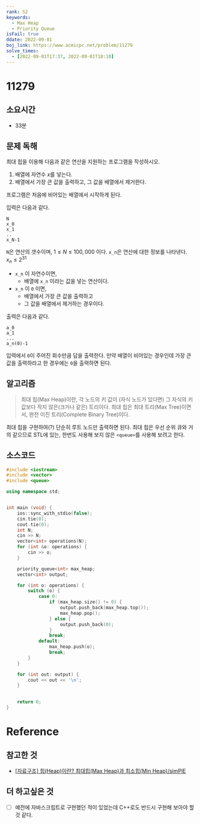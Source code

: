```yaml
---
rank: S2
keywords:
  - Max Heap
  - Priority Queue
isFail: true
ddate: 2022-09-01
boj_link: https://www.acmicpc.net/problem/11279
solve_times:
  - [2022-09-01T17:37, 2022-09-01T18:10]
---
```


# 11279

## 소요시간

- 33분

## 문제 독해

최대 힙을 이용해 다음과 같은 연산을 지원하는 프로그램을 작성하시오.
1. 배열에 자연수 $x$를 넣는다.
2. 배열에서 가장 큰 값을 출력하고, 그 값을 배열에서 제거한다.

프로그램은 처음에 비어있는 배열에서 시작하게 된다.

입력은 다음과 같다.

```text
N
x_0
x_1
..
x_N-1
```

`N`은 연산의 갯수이며, $1 \leq N \leq 100,000$ 이다.
`x_n`은 연산에 대한 정보를 나타낸다. $x_{n} \leq 2^{31}$
- `x_n` 이 자연수이면, 
    - 배열에 `x_n` 이라는 값을 넣는 연산이다.
- `x_n` 이 `0` 이면, 
    - 배열에서 가장 큰 값을 출력하고 
    - 그 값을 배열에서 제거하는 경우이다.

출력은 다음과 같다.

```text
a_0
a_1
...
a_n(0)-1
```

입력에서 `0`이 주어진 회수만큼 답을 출력한다.
만약 배열이 비어있는 경우인데 가장 큰 값을 출력하라고 한 경우에는 `0`을 출력하면 된다.

## 알고리즘

> 최대 힙(Max Heap)이란, 각 노드의 키 값이 (자식 노드가 있다면) 그 자식의 키 값보다 작지 않은(크거나 같은) 트리이다.
> 최대 힙은 최대 트리(Max Tree)이면서, 완전 이진 트리(Complete Binary Tree)이다.

최대 힙을 구현하여(?) 단순히 루트 노드만 출력하면 된다.
최대 힙은 우선 순위 큐와 거의 같으므로 STL에 있는, 한번도 사용해 보지 않은 `<queue>`를 사용해 보려고 한다.

## 소스코드

```cpp
#include <iostream>
#include <vector>
#include <queue>

using namespace std;


int main (void) {
    ios::sync_with_stdio(false);
    cin.tie(0);
    cout.tie(0);
    int N;
    cin >> N;
    vector<int> operations(N);
    for (int &o: operations) {
        cin >> o;
    }

    priority_queue<int> max_heap;
    vector<int> output;

    for (int o: operations) {
        switch (o) {
            case 0:
                if (max_heap.size() != 0) {
                    output.push_back(max_heap.top());
                    max_heap.pop();
                } else {
                    output.push_back(0);
                }
                break;
            default:
                max_heap.push(o);
                break;
        }
    }

    for (int out: output) {
        cout << out << '\n';
    }

    
    return 0;
}
```

# Reference

## 참고한 것

- [\[자료구조\] 힙(Heap)이란? 최대힙(Max Heap)과 최소힙(Min Heap)/simPlE](https://juhee-maeng.tistory.com/94)

## 더 하고싶은 것

- [ ] 예전에 자바스크립트로 구현했던 적이 있었는데 C++로도 반드시 구현해 보아야 할 것 같다.


